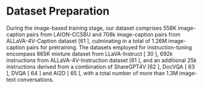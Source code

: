 # Dataset Preparation

During the image-based training stage, our dataset comprises 558K image-caption pairs
from LAION-CCSBU and 708k image-caption pairs from ALLaVA-4V-Caption dataset [61 ],
culminating in a total of 1.26M image-caption pairs for pretraining. The datasets employed for
instruction-tuning encompass 665K mixture dataset from LLaVA-Instruct [ 30 ], 692k instructions from
ALLaVA-4V-Instruction dataset [61 ], and an additional 25k instructions derived from a combination
of ShareGPT4V [62 ], DocVQA [ 63 ], DVQA [ 64 ] and AI2D [ 65 ], with a total number of more
than 1.3M image-text conversations.